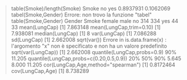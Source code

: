 > table(Smoke)/length(Smoke)
Smoke
       no       yes 
0.8937931 0.1062069 
> tabel(Smoke,Gender)
Errore: non trovo la funzione "tabel"
> table(Smoke,Gender)
     Gender
Smoke female male
  no     314  334
  yes     44   33
> mean(LungCap)
[1] 7.863148
> mean(LungCap,trim=0.10)
[1] 7.938081
> median(LungCap)
[1] 8
> var(LungCap)
[1] 7.086288
> sd(LungCap)
[1] 2.662008
> sqrt(var())
Errore in is.data.frame(x) : 
  l'argomento "x"  non è specificato e non ha un valore predefinito
> sqrt(var(LungCap))
[1] 2.662008
> quantile(LungCap,probs=0.9)
   90% 
11.205 
> quantile(LungCap,probs=c(0.20,0.5,0.9))
   20%    50%    90% 
 5.645  8.000 11.205 
> cor(LungCap,Age,method="spearman")
[1] 0.8172464
> cov(LungCap,Age)
[1] 8.738289
